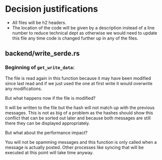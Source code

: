 # Decision justifications
- All files will be h2 headers.
- The location of the code will be given by a description instead of a line number to reduce technical dept as otherwise we would need to update this file any time code is changed further up in any of the files.

## backend/write_serde.rs

### Beginning of `get_write_data`:

The file is read again in this function because it may have been modified since last read and if we just used the one at first write it would overwrite any modifications. 

But what happens now if the file is modified?

It will be written to the file but the hash will not match up with the previous messages. This is not as big of a problem as the hashes should show this conflict that can be sorted out later and because both messages are still there they can be displayed appropriately.

But what about the performance impact?

You will not be spamming messages and this function is only called when a message is actually posted. Other processes like syncing that will be executed at this point will take time anyway.
